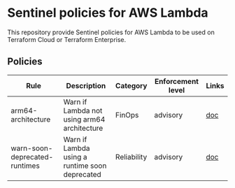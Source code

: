 # Sentinel policies for AWS Lambda

This repository provide Sentinel policies for AWS Lambda to be used on Terraform Cloud or Terraform Enterprise.

## Policies

| Rule                          | Description                                    | Category    | Enforcement level | Links                                                 |
|-------------------------------|------------------------------------------------|-------------|-------------------|-------------------------------------------------------|
| arm64-architecture            | Warn if Lambda not using arm64 architecture    | FinOps      | advisory          | [doc](docs/policies/arm64-architecture.md)            |
| warn-soon-deprecated-runtimes | Warn if Lambda using a runtime soon deprecated | Reliability | advisory          | [doc](docs/policies/warn-soon-deprecated-runtimes.md) |

